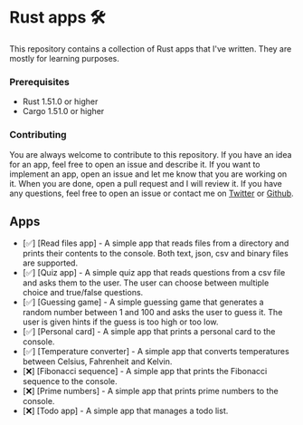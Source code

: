 # Rust apps 🛠️

This repository contains a collection of Rust apps that I've written. They are mostly for learning purposes.

### Prerequisites

- Rust 1.51.0 or higher
- Cargo 1.51.0 or higher

### Contributing

You are always welcome to contribute to this repository. If you have an idea for an app, feel free to open an issue and describe it. If you want to implement an app, open an issue and let me know that you are working on it. When you are done, open a pull request and I will review it. If you have any questions, feel free to open an issue or contact me on [Twitter](https://twitter.com/masiu_cd) or [Github](https://github.com./masiucd).

## Apps

- [✅] [Read files app] - A simple app that reads files from a directory and prints their contents to the console. Both text, json, csv and binary files are supported.
- [✅] [Quiz app] - A simple quiz app that reads questions from a csv file and asks them to the user. The user can choose between multiple choice and true/false questions.
- [✅] [Guessing game] - A simple guessing game that generates a random number between 1 and 100 and asks the user to guess it. The user is given hints if the guess is too high or too low.
- [✅] [Personal card] - A simple app that prints a personal card to the console.
- [✅] [Temperature converter] - A simple app that converts temperatures between Celsius, Fahrenheit and Kelvin.
- [❌] [Fibonacci sequence] - A simple app that prints the Fibonacci sequence to the console.
- [❌] [Prime numbers] - A simple app that prints prime numbers to the console.
- [❌] [Todo app] - A simple app that manages a todo list.
